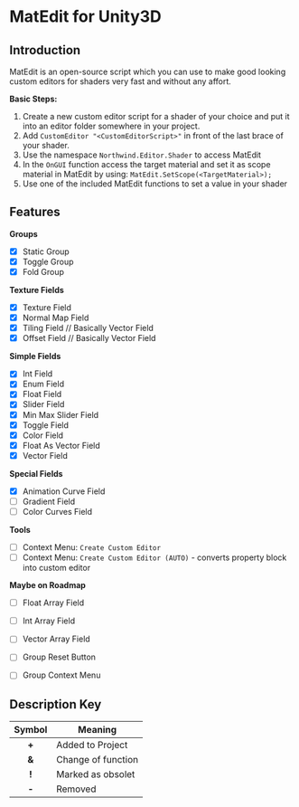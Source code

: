 # MatEdit for Unity3D
## Introduction
MatEdit is an open-source script which you can use to make good looking custom editors for shaders very fast and without any affort.


**Basic Steps:**
1. Create a new custom editor script for a shader of your choice and put it into an editor folder somewhere in your project.
2. Add `CustomEditor "<CustomEditorScript>"` in front of the last brace of your shader.
3. Use the namespace `Northwind.Editor.Shader` to access MatEdit
4. In the `OnGUI` function access the target material and set it as scope material in MatEdit by using: `MatEdit.SetScope(<TargetMaterial>);`
5. Use one of the included MatEdit functions to set a value in your shader


## Features
**Groups**
- [x] Static Group
- [x] Toggle Group
- [x] Fold Group

**Texture Fields**
- [x] Texture Field
- [x] Normal Map Field
- [x] Tiling Field // Basically Vector Field
- [x] Offset Field // Basically Vector Field

**Simple Fields**
- [x] Int Field
- [x] Enum Field
- [x] Float Field
- [x] Slider Field
- [x] Min Max Slider Field
- [x] Toggle Field
- [x] Color Field
- [x] Float As Vector Field
- [x] Vector Field

**Special Fields**
- [x] Animation Curve Field
- [ ] Gradient Field
- [ ] Color Curves Field

**Tools**
- [ ] Context Menu: `Create Custom Editor`
- [ ] Context Menu: `Create Custom Editor (AUTO)` - converts property block into custom editor

**Maybe on Roadmap**
- [ ] Float Array Field
- [ ] Int Array Field
- [ ] Vector Array Field
- [ ] Group Reset Button
- [ ] Group Context Menu


## Description Key
| Symbol | Meaning            |
| :----: | ------------------ |
| **+**  | Added to Project   |
| **&**  | Change of function |
| **!**  | Marked as obsolet  |
| **-**  | Removed            |

